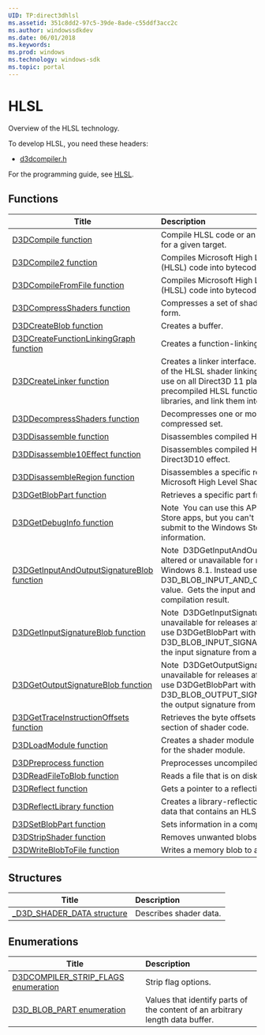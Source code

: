 ```yaml
---
UID: TP:direct3dhlsl
ms.assetid: 351c8dd2-97c5-39de-8ade-c55ddf3acc2c
ms.author: windowssdkdev
ms.date: 06/01/2018
ms.keywords: 
ms.prod: windows
ms.technology: windows-sdk
ms.topic: portal
---
```


# HLSL



Overview of the HLSL technology.

To develop HLSL, you need these headers:

 * [d3dcompiler.h](..\d3dcompiler\index.md)

For the programming guide, see [HLSL](/windows/desktop/direct3dhlsl).

## Functions

| Title   | Description   |
| ---- |:---- |
| [D3DCompile function](..\d3dcompiler\nf-d3dcompiler-d3dcompile.md) | Compile HLSL code or an effect file into bytecode for a given target. |
| [D3DCompile2 function](..\d3dcompiler\nf-d3dcompiler-d3dcompile2.md) | Compiles Microsoft High Level Shader Language (HLSL) code into bytecode for a given target. |
| [D3DCompileFromFile function](..\d3dcompiler\nf-d3dcompiler-d3dcompilefromfile.md) | Compiles Microsoft High Level Shader Language (HLSL) code into bytecode for a given target. |
| [D3DCompressShaders function](..\d3dcompiler\nf-d3dcompiler-d3dcompressshaders.md) | Compresses a set of shaders into a more compact form. |
| [D3DCreateBlob function](..\d3dcompiler\nf-d3dcompiler-d3dcreateblob.md) | Creates a buffer. |
| [D3DCreateFunctionLinkingGraph function](..\d3dcompiler\nf-d3dcompiler-d3dcreatefunctionlinkinggraph.md) | Creates a function-linking-graph interface. |
| [D3DCreateLinker function](..\d3dcompiler\nf-d3dcompiler-d3dcreatelinker.md) | Creates a linker interface. Note  This function is part of the HLSL shader linking technology that you can use on all Direct3D 11 platforms to create precompiled HLSL functions, package them into libraries, and link them into full shaders at run time.  . |
| [D3DDecompressShaders function](..\d3dcompiler\nf-d3dcompiler-d3ddecompressshaders.md) | Decompresses one or more shaders from a compressed set. |
| [D3DDisassemble function](..\d3dcompiler\nf-d3dcompiler-d3ddisassemble.md) | Disassembles compiled HLSL code. |
| [D3DDisassemble10Effect function](..\d3dcompiler\nf-d3dcompiler-d3ddisassemble10effect.md) | Disassembles compiled HLSL code from a Direct3D10 effect. |
| [D3DDisassembleRegion function](..\d3dcompiler\nf-d3dcompiler-d3ddisassembleregion.md) | Disassembles a specific region of compiled Microsoft High Level Shader Language (HLSL) code. |
| [D3DGetBlobPart function](..\d3dcompiler\nf-d3dcompiler-d3dgetblobpart.md) | Retrieves a specific part from a compilation result. |
| [D3DGetDebugInfo function](..\d3dcompiler\nf-d3dcompiler-d3dgetdebuginfo.md) | Note  You can use this API to develop your Windows Store apps, but you can't use it in apps that you submit to the Windows Store. Gets shader debug information. |
| [D3DGetInputAndOutputSignatureBlob function](..\d3dcompiler\nf-d3dcompiler-d3dgetinputandoutputsignatureblob.md) | Note  D3DGetInputAndOutputSignatureBlob may be altered or unavailable for releases after Windows 8.1. Instead use D3DGetBlobPart with the D3D_BLOB_INPUT_AND_OUTPUT_SIGNATURE_BLOB value.  Gets the input and output signatures from a compilation result. |
| [D3DGetInputSignatureBlob function](..\d3dcompiler\nf-d3dcompiler-d3dgetinputsignatureblob.md) | Note  D3DGetInputSignatureBlob may be altered or unavailable for releases after Windows 8.1. Instead use D3DGetBlobPart with the D3D_BLOB_INPUT_SIGNATURE_BLOB value.  Gets the input signature from a compilation result. |
| [D3DGetOutputSignatureBlob function](..\d3dcompiler\nf-d3dcompiler-d3dgetoutputsignatureblob.md) | Note  D3DGetOutputSignatureBlob may be altered or unavailable for releases after Windows 8.1. Instead use D3DGetBlobPart with the D3D_BLOB_OUTPUT_SIGNATURE_BLOB value.  Gets the output signature from a compilation result. |
| [D3DGetTraceInstructionOffsets function](..\d3dcompiler\nf-d3dcompiler-d3dgettraceinstructionoffsets.md) | Retrieves the byte offsets for instructions within a section of shader code. |
| [D3DLoadModule function](..\d3dcompiler\nf-d3dcompiler-d3dloadmodule.md) | Creates a shader module interface from source data for the shader module. |
| [D3DPreprocess function](..\d3dcompiler\nf-d3dcompiler-d3dpreprocess.md) | Preprocesses uncompiled HLSL code. |
| [D3DReadFileToBlob function](..\d3dcompiler\nf-d3dcompiler-d3dreadfiletoblob.md) | Reads a file that is on disk into memory. |
| [D3DReflect function](..\d3dcompiler\nf-d3dcompiler-d3dreflect.md) | Gets a pointer to a reflection interface. |
| [D3DReflectLibrary function](..\d3dcompiler\nf-d3dcompiler-d3dreflectlibrary.md) | Creates a library-reflection interface from source data that contains an HLSL library of functions. |
| [D3DSetBlobPart function](..\d3dcompiler\nf-d3dcompiler-d3dsetblobpart.md) | Sets information in a compilation result. |
| [D3DStripShader function](..\d3dcompiler\nf-d3dcompiler-d3dstripshader.md) | Removes unwanted blobs from a compilation result. |
| [D3DWriteBlobToFile function](..\d3dcompiler\nf-d3dcompiler-d3dwriteblobtofile.md) | Writes a memory blob to a file on disk. |

## Structures

| Title   | Description   |
| ---- |:---- |
| [_D3D_SHADER_DATA structure](..\d3dcompiler\ns-d3dcompiler-_d3d_shader_data.md) | Describes shader data. |

## Enumerations

| Title   | Description   |
| ---- |:---- |
| [D3DCOMPILER_STRIP_FLAGS enumeration](..\d3dcompiler\ne-d3dcompiler-d3dcompiler_strip_flags.md) | Strip flag options. |
| [D3D_BLOB_PART enumeration](..\d3dcompiler\ne-d3dcompiler-d3d_blob_part.md) | Values that identify parts of the content of an arbitrary length data buffer. |
